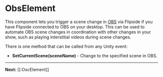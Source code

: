 # ObsElement

This component lets you trigger a scene change in [OBS](https://obsproject.com/) via Flipside if you have Flipside connected to OBS on your desktop. This can be used to automate OBS scene changes in coordination with other changes in your show, such as playing interstitial videos during scene changes.

There is one method that can be called from any Unity event:

* **SetCurrentScene(sceneName)** - Change to the specified scene in OBS.

---

**Next:** [[:OscElement]]
